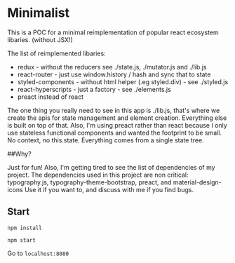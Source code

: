 # Minimalist

This is a POC for a minimal reimplementation of popular react ecosystem libaries. (without JSX!)

The list of reimplemented libaries:

* redux - without the reducers see ./state.js, ./mutator.js and ./lib.js
* react-router - just use window.history / hash and sync that to state
* styled-components - without html helper (.eg styled.div) - see ./styled.js
* react-hyperscripts - just a factory - see ./elements.js
* preact instead of react

The one thing you really need to see in this app is ./lib.js, that's where we create the apis for state management and element creation. Everything else is built on top of that. Also, I'm using preact rather than react because I only use stateless functional components and wanted the footprint to be small. No context, no this.state. Everything comes from a single state tree.

##Why?

Just for fun! Also, I'm getting tired to see the list of dependencies of my project. The dependencies used in this project are non critical: typography.js, typography-theme-bootstrap, preact, and material-design-icons Use it if you want to, and discuss with me if you find bugs.

## Start

`npm install`

`npm start`

Go to `localhost:8080`

